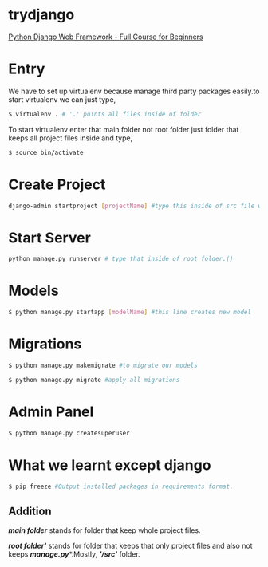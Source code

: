 # trydjango

[Python Django Web Framework - Full Course for Beginners](https://www.youtube.com/watch?v=F5mRW0jo-U4)
# Entry

We have to set up virtualenv because manage third party packages easily.to start virtualenv we can just type,

``` bash
$ virtualenv . # '.' points all files inside of folder
```

To start virtualenv enter that main folder not root folder just folder that keeps all project files inside and type,
``` bash
$ source bin/activate
```

# Create Project

``` bash
django-admin startproject [projectName] #type this inside of src file which we created before and is located main folder.
``` 

# Start Server

``` bash
python manage.py runserver # type that inside of root folder.()
```

# Models

``` bash
$ python manage.py startapp [modelName] #this line creates new model
```

# Migrations

``` bash
$ python manage.py makemigrate #to migrate our models
```

``` bash
$ python manage.py migrate #apply all migrations
``` 

# Admin Panel

``` bash
$ python manage.py createsuperuser
```

# What we learnt except django

``` bash
$ pip freeze #Output installed packages in requirements format.
```

## Addition

***main folder*** stands for folder that keep whole project files.

***root folder'*** stands for folder that keeps that only project files and also not keeps ***manage.py****.Mostly, ***'/src'*** folder. 
